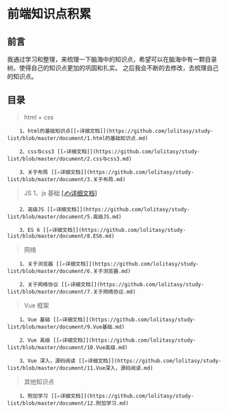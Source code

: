 # 前端知识点积累 # 
>

## 前言 ##
我通过学习和整理，来梳理一下脑海中的知识点，希望可以在脑海中有一颗目录树。使得自己的知识点更加的巩固和扎实。
之后我会不断的去修改，去梳理自己的知识点。



## 目录 ##
> html + css

        1、html的基础知识点[[✍详细文档]](https://github.com/lolitasy/study-list/blob/master/document/1.html的基础知识点.md)

        2、css与css3 [[✍详细文档]](https://github.com/lolitasy/study-list/blob/master/document/2.css与css3.md)

        3、关于布局 [[✍详细文档]](https://github.com/lolitasy/study-list/blob/master/document/3.关于布局.md)

> JS
        1、js 基础 [[✍详细文档]](https://github.com/lolitasy/study-list/blob/master/document/4.JS基础.md)

        2、高级JS [[✍详细文档]](https://github.com/lolitasy/study-list/blob/master/document/5.高级JS.md)

        3、ES 6 [[✍详细文档]](https://github.com/lolitasy/study-list/blob/master/document/8.ES6.md)

> 网络

        1、关于浏览器 [[✍详细文档]](https://github.com/lolitasy/study-list/blob/master/document/6.关于浏览器.md)

        2、关于网络协议 [[✍详细文档]](https://github.com/lolitasy/study-list/blob/master/document/7.关于网络协议.md)

> Vue 框架

        1、Vue 基础 [[✍详细文档]](https://github.com/lolitasy/study-list/blob/master/document/9.Vue基础.md)

        2、Vue 高级 [[✍详细文档]](https://github.com/lolitasy/study-list/blob/master/document/10.Vue高级.md)

        3、Vue 深入，源码阅读 [[✍详细文档]](https://github.com/lolitasy/study-list/blob/master/document/11.Vue深入，源码阅读.md)

> 其他知识点

        1、附加学习 [[✍详细文档]](https://github.com/lolitasy/study-list/blob/master/document/12.附加学习.md)
